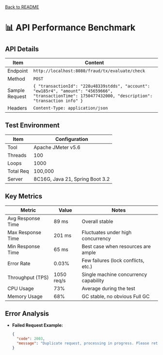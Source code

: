 [Back to README](../README.md)

# 📊 API Performance Benchmark

## API Details

| Item             | Content                                                     |
|------------------|-------------------------------------------------------------|
| Endpoint         | `http://localhost:8080/fraud/tx/evaluate/check`             |
| Method           | `POST`                                                      |
| Sample Request   | `{ "transactionId": "228u48339stdds", "account": "ew185r4", "amount": "45659666", "transactionTime": 1750477432000, "description": "transaction info" }` |
| Headers          | `Content-Type: application/json`                            |

## Test Environment

| Item        | Configuration                     |
|-------------|----------------------------------|
| Tool        | Apache JMeter v5.6               |
| Threads     | 100                              |
| Loops       | 1000                             |
| Total Req   | 100,000                          |
| Server      | 8C16G, Java 21, Spring Boot 3.2  |

## Key Metrics

| Metric            | Value        | Notes                                |
|-------------------|-------------|--------------------------------------|
| Avg Response Time | 89 ms       | Overall stable                       |
| Max Response Time | 201 ms      | Fluctuates under high concurrency    |
| Min Response Time | 65 ms       | Best case when resources are ample   |
| Error Rate        | 0.03%       | Few failures (lock conflicts, etc.)  |
| Throughput (TPS)  | 1050 req/s  | Single machine concurrency capability |
| CPU Usage         | 73%         | Average during the test              |
| Memory Usage      | 68%         | GC stable, no obvious Full GC        |

## Error Analysis

- **Failed Request Example:**
  ```json
  {
    "code": 2003,
    "message": "Duplicate request, processing in progress. Please retry later"
  }
  ```
